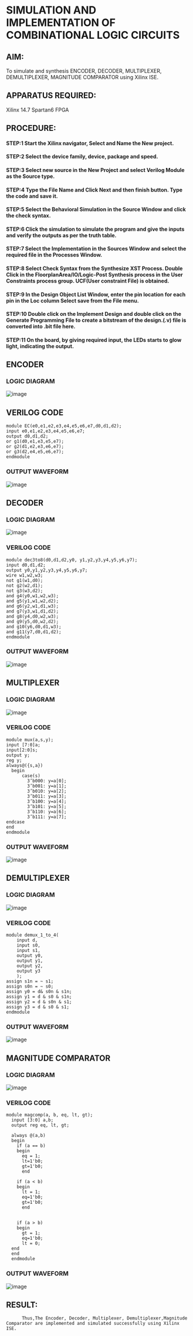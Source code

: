 # SIMULATION AND IMPLEMENTATION OF  COMBINATIONAL LOGIC CIRCUITS

## AIM: 
 To simulate and synthesis ENCODER, DECODER, MULTIPLEXER, DEMULTIPLEXER, MAGNITUDE COMPARATOR using Xilinx ISE.

## APPARATUS REQUIRED:
Xilinx 14.7
Spartan6 FPGA

## PROCEDURE:
#### STEP:1  Start  the Xilinx navigator, Select and Name the New project.
#### STEP:2  Select the device family, device, package and speed.       
#### STEP:3  Select new source in the New Project and select Verilog Module as the Source type.                       
#### STEP:4  Type the File Name and Click Next and then finish button. Type the code and save it.
#### STEP:5  Select the Behavioral Simulation in the Source Window and click the check syntax.                       
#### STEP:6  Click the simulation to simulate the program and  give the inputs and verify the outputs as per the truth table.               
#### STEP:7  Select the Implementation in the Sources Window and select the required file in the Processes Window.
#### STEP:8  Select Check Syntax from the Synthesize  XST Process. Double Click in the  FloorplanArea/IO/Logic-Post Synthesis process in the User Constraints process group. UCF(User constraint File) is obtained. 
#### STEP:9  In the Design Object List Window, enter the pin location for each pin in the Loc column Select save from the File menu.
#### STEP:10 Double click on the Implement Design and double click on the Generate Programming File to create a bitstream of the design.(.v) file is converted into .bit file here.
#### STEP:11  On the board, by giving required input, the LEDs starts to glow light, indicating the output.



## ENCODER
### LOGIC DIAGRAM


![image](https://github.com/navaneethans/VLSI-LAB-EXP-2/assets/6987778/3cd1f95e-7531-4cad-9154-fdd397ac439e)

## VERILOG CODE
```
module EC(e0,e1,e2,e3,e4,e5,e6,e7,d0,d1,d2);
input e0,e1,e2,e3,e4,e5,e6,e7;
output d0,d1,d2;
or g1(d0,e1,e3,e5,e7);
or g2(d1,e2,e3,e6,e7);
or g3(d2,e4,e5,e6,e7);
endmodule
```
### OUTPUT WAVEFORM
![image](https://github.com/sowmithraramesh/VLSI-LAB-EXP-2/assets/166893766/403cbdf7-33c1-4835-9f83-ec6e1af0b506)

## DECODER
### LOGIC DIAGRAM
![image](https://github.com/navaneethans/VLSI-LAB-EXP-2/assets/6987778/45a5e6cf-bbe0-4fd5-ac84-e5ad4477483b)
### VERILOG CODE
```
module dec3to8(d0,d1,d2,y0, y1,y2,y3,y4,y5,y6,y7);
input d0,d1,d2;
output y0,y1,y2,y3,y4,y5,y6,y7;
wire w1,w2,w3;
not g1(w1,d0);
not g2(w2,d1);
not g3(w3,d2);
and g4(y0,w1,w2,w3);
and g5(y1,w1,w2,d2);
and g6(y2,w1,d1,w3);
and g7(y3,w1,d1,d2);
and g8(y4,d0,w2,w3);
and g9(y5,d0,w2,d2);
and g10(y6,d0,d1,w3);
and g11(y7,d0,d1,d2);
endmodule

```
### OUTPUT WAVEFORM
![image](https://github.com/sowmithraramesh/VLSI-LAB-EXP-2/assets/166893766/e60f5616-8741-4a63-a2d9-a53b4fd9ad24)

## MULTIPLEXER

### LOGIC DIAGRAM
![image](https://github.com/navaneethans/VLSI-LAB-EXP-2/assets/6987778/427f75b2-8e67-44b9-ac45-a66651787436)

### VERILOG CODE
```
module mux(a,s,y);
input [7:0]a;
input[2:0]s;
output y;
reg y;
always@({s,a})
  begin
      case(s)
        3’b000: y=a[0];
        3’b001: y=a[1];
        3’b010: y=a[2];
        3’b011: y=a[3];
        3’b100: y=a[4];
        3’b101: y=a[5];
        3’b110: y=a[6];
        3’b111: y=a[7];
endcase
end
endmodule
```
### OUTPUT WAVEFORM
![image](https://github.com/sowmithraramesh/VLSI-LAB-EXP-2/assets/166893766/b460796d-facc-4276-a799-c4990f2367c3)

## DEMULTIPLEXER

### LOGIC DIAGRAM
![image](https://github.com/navaneethans/VLSI-LAB-EXP-2/assets/6987778/1c45a7fc-08ac-4f76-87f2-c084e7150557)

### VERILOG CODE
```
module demux_1_to_4(
    input d,
    input s0,
    input s1,
    output y0,
    output y1,
    output y2,
    output y3
    );	
assign s1n = ~ s1;
assign s0n = ~ s0;
assign y0 = d& s0n & s1n;
assign y1 = d & s0 & s1n;
assign y2 = d & s0n & s1;
assign y3 = d & s0 & s1;
endmodule
```
### OUTPUT WAVEFORM
![image](https://github.com/sowmithraramesh/VLSI-LAB-EXP-2/assets/166893766/1a8130e2-7fb9-4e8e-9516-cac4a3a0addb)

## MAGNITUDE COMPARATOR

### LOGIC DIAGRAM
![image](https://github.com/navaneethans/VLSI-LAB-EXP-2/assets/6987778/b2fe7a05-6bf7-4dcb-8f5d-28abbf7ea8c2)

### VERILOG CODE
```
module magcomp(a, b, eq, lt, gt);
  input [3:0] a,b;
  output reg eq, lt, gt;

  always @(a,b)
  begin
    if (a == b)
    begin
      eq = 1;
      lt=1'b0;
      gt=1'b0;
      end

    if (a < b)
    begin
      lt = 1;
      eq=1'b0;
      gt=1'b0;
      end
      
      
    if (a > b)
    begin
      gt = 1;
      eq=1'b0;
      lt = 0;
  end
  end
  endmodule
```
### OUTPUT WAVEFORM
![image](https://github.com/sowmithraramesh/VLSI-LAB-EXP-2/assets/166893766/2a8d4714-79e6-499b-84cc-f759fc17964c)

## RESULT:
          Thus,The Encoder, Decoder, Multiplexer, Demultiplexer,Magnitude Comparator are implemented and simulated successfully using Xilinx ISE.


